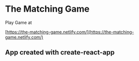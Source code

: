 # The Matching Game

Play Game at

[https://the-matching-game.netlify.com/](https://the-matching-game.netlify.com/)

## App created with create-react-app